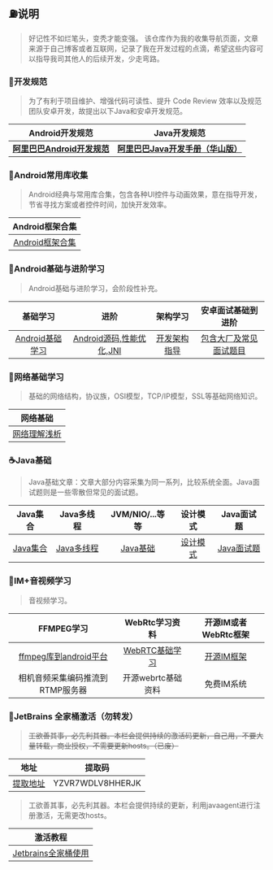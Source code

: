 ## :fuelpump:说明 ##

> 好记性不如烂笔头，变秃才能变强。
> 该仓库作为我的收集导航页面，文章来源于自己博客或者互联网，记录了我在开发过程的点滴，希望这些内容可以指导我司其他人的后续开发，少走弯路。
### :triangular_ruler:开发规范 ###
>为了有利于项目维护、增强代码可读性、提升 Code Review 效率以及规范团队安卓开发，故提出以下Java和安卓开发规范。

|               **Android开发规范**                |                       **Java开发规范**                       |
| :----------------------------------------------: | :----------------------------------------------------------: |
| [**阿里巴巴Android开发规范**](src/alibabaandroid.pdf) | [**阿里巴巴Java开发手册（华山版）**](https://github.com/alibaba/p3c/blob/master/%E9%98%BF%E9%87%8C%E5%B7%B4%E5%B7%B4Java%E5%BC%80%E5%8F%91%E6%89%8B%E5%86%8C%EF%BC%88%E5%8D%8E%E5%B1%B1%E7%89%88%EF%BC%89.pdf) |


### :lollipop:Android常用库收集 ###

>Android经典与常用库合集，包含各种UI控件与动画效果，意在指导开发，节省寻找方案或者控件时间，加快开发效率。

| ​Android框架合集 |
| :------: |
| [Android框架合集](src/androidlibs.md) |

### :icecream:Android基础与进阶学习 ###
>Android基础与进阶学习，会阶段性补充。

|                **基础学习**                 |                      进阶                       |                  架构学习                  |                安卓面试基础到进阶                 |
| :-----------------------------------------: | :---------------------------------------------: | :----------------------------------------: | :-----------------------------------------------: |
| [Android基础学习](src/androidbasicguide.md) | [Android源码,性能优化,JNI](src/androidskill.md) | [开发架构指导](src/androidarchitecture.md) | [包含大厂及常见面试题目](src/androidinterview.md) |

### 🚄网络基础学习 ###

> 基础的网络结构，协议族，OSI模型，TCP/IP模型，SSL等基础网络知识。

|            网络基础             |
| :-----------------------------: |
| [网络理解浅析](src/internet.md) |

### :coffee:Java基础 ###

> Java基础文章：文章大部分内容采集为同一系列，比较系统全面。Java面试题则是一些零散但常见的面试题。

| ​Java集合 | ​Java多线程 | ​JVM/NIO/...等等 | 设计模式 |Java面试题 |
| :------:| :------: | :------: |:------: |:------: |
| [Java集合](src/collection.md) | [Java多线程](src/thread.md) | [Java基础](src/javabasic.md) |[设计模式](src/designmode.md) |[Java面试题](src/interview.md) |

### :microphone:IM+音视频学习

> 音视频学习。

|                          FFMPEG学习                          |         WebRtc学习资料          |       开源IM或者WebRtc框架        |
| :----------------------------------------------------------: | :-----------------------------: | :-------------------------------: |
| [ffmpeg库到android平台](https://github.com/byhook/ffmpeg4android) | [WebRTC基础学习](src/webrtc.md) | [开源IM框架](src/openimwebrtc.md) |
|               相机音频采集编码推流到RTMP服务器               |       开源webrtc基础资料        |            免费IM系统             |

### :bullettrain_side:JetBrains 全家桶激活（勿转发）

> ~~工欲善其事，必先利其器。本栏会提供持续的激活码更新，自己用，不要大量转载，商业授权，不需要更新hosts。（已废）~~

|         地址          |      提取码      |
| :-------------------: | :--------------: |
| [提取地址](http://v.lsuu.cn/) | YZVR7WDLV8HHERJK |

> 工欲善其事，必先利其器。本栏会提供持续的更新，利用javaagent进行注册激活，无需更改hosts。

|            激活教程             |
| :-----------------------------: |
| [Jetbrains全家桶使用](https://www.jianshu.com/p/baf8ab340ed4) |
